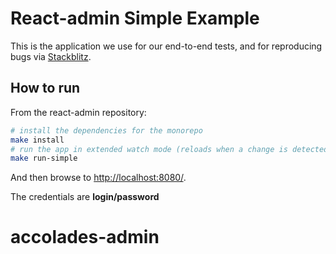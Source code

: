 # React-admin Simple Example

This is the application we use for our end-to-end tests, and for reproducing bugs via [Stackblitz](https://stackblitz.com/github/marmelab/react-admin/tree/master/examples/simple).

## How to run

From the react-admin repository:

```sh
# install the dependencies for the monorepo
make install
# run the app in extended watch mode (reloads when a change is detected in the app code and in the packages code)
make run-simple
```

And then browse to [http://localhost:8080/](http://localhost:8080/).

The credentials are **login/password**
# accolades-admin
